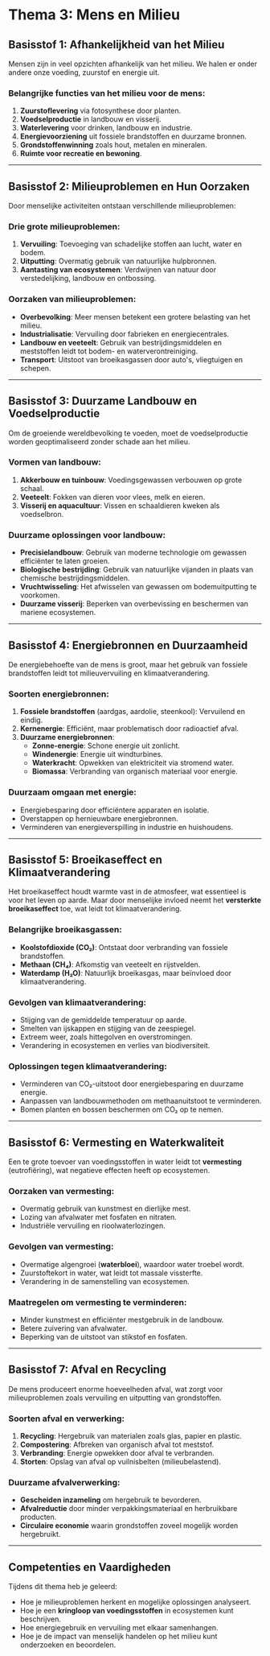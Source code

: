 # **Thema 3: Mens en Milieu**

## **Basisstof 1: Afhankelijkheid van het Milieu**
Mensen zijn in veel opzichten afhankelijk van het milieu. We halen er onder andere onze voeding, zuurstof en energie uit.

### **Belangrijke functies van het milieu voor de mens:**
1. **Zuurstoflevering** via fotosynthese door planten.
2. **Voedselproductie** in landbouw en visserij.
3. **Waterlevering** voor drinken, landbouw en industrie.
4. **Energievoorziening** uit fossiele brandstoffen en duurzame bronnen.
5. **Grondstoffenwinning** zoals hout, metalen en mineralen.
6. **Ruimte voor recreatie en bewoning**.

---

## **Basisstof 2: Milieuproblemen en Hun Oorzaken**
Door menselijke activiteiten ontstaan verschillende milieuproblemen:

### **Drie grote milieuproblemen:**
1. **Vervuiling**: Toevoeging van schadelijke stoffen aan lucht, water en bodem.
2. **Uitputting**: Overmatig gebruik van natuurlijke hulpbronnen.
3. **Aantasting van ecosystemen**: Verdwijnen van natuur door verstedelijking, landbouw en ontbossing.

### **Oorzaken van milieuproblemen:**
- **Overbevolking**: Meer mensen betekent een grotere belasting van het milieu.
- **Industrialisatie**: Vervuiling door fabrieken en energiecentrales.
- **Landbouw en veeteelt**: Gebruik van bestrijdingsmiddelen en meststoffen leidt tot bodem- en waterverontreiniging.
- **Transport**: Uitstoot van broeikasgassen door auto's, vliegtuigen en schepen.

---

## **Basisstof 3: Duurzame Landbouw en Voedselproductie**
Om de groeiende wereldbevolking te voeden, moet de voedselproductie worden geoptimaliseerd zonder schade aan het milieu.

### **Vormen van landbouw:**
1. **Akkerbouw en tuinbouw**: Voedingsgewassen verbouwen op grote schaal.
2. **Veeteelt**: Fokken van dieren voor vlees, melk en eieren.
3. **Visserij en aquacultuur**: Vissen en schaaldieren kweken als voedselbron.

### **Duurzame oplossingen voor landbouw:**
- **Precisielandbouw**: Gebruik van moderne technologie om gewassen efficiënter te laten groeien.
- **Biologische bestrijding**: Gebruik van natuurlijke vijanden in plaats van chemische bestrijdingsmiddelen.
- **Vruchtwisseling**: Het afwisselen van gewassen om bodemuitputting te voorkomen.
- **Duurzame visserij**: Beperken van overbevissing en beschermen van mariene ecosystemen.

---

## **Basisstof 4: Energiebronnen en Duurzaamheid**
De energiebehoefte van de mens is groot, maar het gebruik van fossiele brandstoffen leidt tot milieuvervuiling en klimaatverandering.

### **Soorten energiebronnen:**
1. **Fossiele brandstoffen** (aardgas, aardolie, steenkool): Vervuilend en eindig.
2. **Kernenergie**: Efficiënt, maar problematisch door radioactief afval.
3. **Duurzame energiebronnen**:
   - **Zonne-energie**: Schone energie uit zonlicht.
   - **Windenergie**: Energie uit windturbines.
   - **Waterkracht**: Opwekken van elektriciteit via stromend water.
   - **Biomassa**: Verbranding van organisch materiaal voor energie.

### **Duurzaam omgaan met energie:**
- Energiebesparing door efficiëntere apparaten en isolatie.
- Overstappen op hernieuwbare energiebronnen.
- Verminderen van energieverspilling in industrie en huishoudens.

---

## **Basisstof 5: Broeikaseffect en Klimaatverandering**
Het broeikaseffect houdt warmte vast in de atmosfeer, wat essentieel is voor het leven op aarde. Maar door menselijke invloed neemt het **versterkte broeikaseffect** toe, wat leidt tot klimaatverandering.

### **Belangrijke broeikasgassen:**
- **Koolstofdioxide (CO₂)**: Ontstaat door verbranding van fossiele brandstoffen.
- **Methaan (CH₄)**: Afkomstig van veeteelt en rijstvelden.
- **Waterdamp (H₂O)**: Natuurlijk broeikasgas, maar beïnvloed door klimaatverandering.

### **Gevolgen van klimaatverandering:**
- Stijging van de gemiddelde temperatuur op aarde.
- Smelten van ijskappen en stijging van de zeespiegel.
- Extreem weer, zoals hittegolven en overstromingen.
- Verandering in ecosystemen en verlies van biodiversiteit.

### **Oplossingen tegen klimaatverandering:**
- Verminderen van CO₂-uitstoot door energiebesparing en duurzame energie.
- Aanpassen van landbouwmethoden om methaanuitstoot te verminderen.
- Bomen planten en bossen beschermen om CO₂ op te nemen.

---

## **Basisstof 6: Vermesting en Waterkwaliteit**
Een te grote toevoer van voedingsstoffen in water leidt tot **vermesting** (eutrofiëring), wat negatieve effecten heeft op ecosystemen.

### **Oorzaken van vermesting:**
- Overmatig gebruik van kunstmest en dierlijke mest.
- Lozing van afvalwater met fosfaten en nitraten.
- Industriële vervuiling en rioolwaterlozingen.

### **Gevolgen van vermesting:**
- Overmatige algengroei (**waterbloei**), waardoor water troebel wordt.
- Zuurstoftekort in water, wat leidt tot massale vissterfte.
- Verandering in de samenstelling van ecosystemen.

### **Maatregelen om vermesting te verminderen:**
- Minder kunstmest en efficiënter mestgebruik in de landbouw.
- Betere zuivering van afvalwater.
- Beperking van de uitstoot van stikstof en fosfaten.

---

## **Basisstof 7: Afval en Recycling**
De mens produceert enorme hoeveelheden afval, wat zorgt voor milieuproblemen zoals vervuiling en uitputting van grondstoffen.

### **Soorten afval en verwerking:**
1. **Recycling**: Hergebruik van materialen zoals glas, papier en plastic.
2. **Compostering**: Afbreken van organisch afval tot meststof.
3. **Verbranding**: Energie opwekken door afval te verbranden.
4. **Storten**: Opslag van afval op vuilnisbelten (milieubelastend).

### **Duurzame afvalverwerking:**

- **Gescheiden inzameling** om hergebruik te bevorderen.
- **Afvalreductie** door minder verpakkingsmateriaal en herbruikbare producten.
- **Circulaire economie** waarin grondstoffen zoveel mogelijk worden hergebruikt.

---

## **Competenties en Vaardigheden**
Tijdens dit thema heb je geleerd:

- Hoe je milieuproblemen herkent en mogelijke oplossingen analyseert.
- Hoe je een **kringloop van voedingsstoffen** in ecosystemen kunt beschrijven.
- Hoe energiegebruik en vervuiling met elkaar samenhangen.
- Hoe je de impact van menselijk handelen op het milieu kunt onderzoeken en beoordelen.